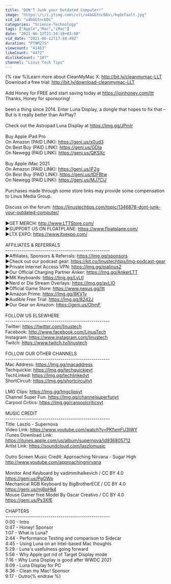 ```yaml
---
title: "DON'T Junk your Outdated Computer!"
image: "https:\/\/i.ytimg.com\/vi\/u4bGGtnc6Ds\/hqdefault.jpg"
vid_id: "u4bGGtnc6Ds"
categories: "Science-Technology"
tags: ["Apple","Mac","iMac"]
date: "2021-06-12T21:14:18+03:00"
vid_date: "2021-06-12T17:48:49Z"
duration: "PT9M27S"
viewcount: "41463"
likeCount: "4472"
dislikeCount: "187"
channel: "Linus Tech Tips"
---
```

{% raw %}Learn more about CleanMyMac X: <a rel="nofollow" target="blank" href="http://bit.ly/cleanmymac-LLT">http://bit.ly/cleanmymac-LLT</a><br />Download a free trial: <a rel="nofollow" target="blank" href="http://bit.ly/download-cleanmymac-LLT">http://bit.ly/download-cleanmymac-LLT</a><br /><br />Add Honey for FREE and start saving today at <a rel="nofollow" target="blank" href="https://joinhoney.com/ltt">https://joinhoney.com/ltt</a><br />Thanks, Honey for sponsoring!<br /><br />been a thing since 2014. Enter Luna Display, a dongle that hopes to fix that – But is it really better than AirPlay?<br /><br />Check out the Astropad Luna Display at <a rel="nofollow" target="blank" href="https://lmg.gg/JPmIr">https://lmg.gg/JPmIr</a><br /><br />Buy Apple iPad Pro<br />On Amazon (PAID LINK): <a rel="nofollow" target="blank" href="https://geni.us/x0ud3">https://geni.us/x0ud3</a><br />On Best Buy (PAID LINK): <a rel="nofollow" target="blank" href="https://geni.us/GDIa">https://geni.us/GDIa</a><br />On Newegg (PAID LINK): <a rel="nofollow" target="blank" href="https://geni.us/QKSXc">https://geni.us/QKSXc</a><br /><br />Buy Apple iMac 2021<br />On Amazon (PAID LINK): <a rel="nofollow" target="blank" href="https://geni.us/iF2g">https://geni.us/iF2g</a><br />On Best Buy (PAID LINK): <a rel="nofollow" target="blank" href="https://geni.us/tDFBtw">https://geni.us/tDFBtw</a><br />On Newegg (PAID LINK): <a rel="nofollow" target="blank" href="https://geni.us/MJ7CiJ">https://geni.us/MJ7CiJ</a><br /><br />Purchases made through some store links may provide some compensation to Linus Media Group.<br /><br />Discuss on the forum: <a rel="nofollow" target="blank" href="https://linustechtips.com/topic/1346878-dont-junk-your-outdated-computer/">https://linustechtips.com/topic/1346878-dont-junk-your-outdated-computer/</a><br /><br />►GET MERCH: <a rel="nofollow" target="blank" href="http://www.LTTStore.com/">http://www.LTTStore.com/</a><br />►SUPPORT US ON FLOATPLANE: <a rel="nofollow" target="blank" href="https://www.floatplane.com/">https://www.floatplane.com/</a>  <br />►LTX EXPO: <a rel="nofollow" target="blank" href="https://www.ltxexpo.com/">https://www.ltxexpo.com/</a>   <br /><br />AFFILIATES &amp; REFERRALS<br />---------------------------------------------------<br />►Affiliates, Sponsors &amp; Referrals: <a rel="nofollow" target="blank" href="https://lmg.gg/sponsors">https://lmg.gg/sponsors</a><br />►Check out our podcast gear: <a rel="nofollow" target="blank" href="https://kit.co/linustechtips/lmg-podcast-gear">https://kit.co/linustechtips/lmg-podcast-gear</a><br />►Private Internet Access VPN: <a rel="nofollow" target="blank" href="https://lmg.gg/pialinus2">https://lmg.gg/pialinus2</a><br />►Our Official Charging Partner Anker: <a rel="nofollow" target="blank" href="https://lmg.gg/AnkerLTT">https://lmg.gg/AnkerLTT</a><br />►MK Keyboards: <a rel="nofollow" target="blank" href="https://lmg.gg/LyLtl">https://lmg.gg/LyLtl</a><br />►Nerd or Die Stream Overlays: <a rel="nofollow" target="blank" href="https://lmg.gg/avLlO">https://lmg.gg/avLlO</a><br />►Official Game Store: <a rel="nofollow" target="blank" href="https://www.nexus.gg/ltt">https://www.nexus.gg/ltt</a><br />►Amazon Prime: <a rel="nofollow" target="blank" href="https://lmg.gg/8KV1v">https://lmg.gg/8KV1v</a><br />►Audible Free Trial: <a rel="nofollow" target="blank" href="https://lmg.gg/8242J">https://lmg.gg/8242J</a><br />►Our Gear on Amazon: <a rel="nofollow" target="blank" href="https://geni.us/OhmF">https://geni.us/OhmF</a><br /><br />FOLLOW US ELSEWHERE<br />---------------------------------------------------  <br />Twitter: <a rel="nofollow" target="blank" href="https://twitter.com/linustech">https://twitter.com/linustech</a><br />Facebook: <a rel="nofollow" target="blank" href="http://www.facebook.com/LinusTech">http://www.facebook.com/LinusTech</a><br />Instagram: <a rel="nofollow" target="blank" href="https://www.instagram.com/linustech">https://www.instagram.com/linustech</a><br />Twitch: <a rel="nofollow" target="blank" href="https://www.twitch.tv/linustech">https://www.twitch.tv/linustech</a><br /><br />FOLLOW OUR OTHER CHANNELS<br />---------------------------------------------------  <br />Mac Address: <a rel="nofollow" target="blank" href="https://lmg.gg/macaddress">https://lmg.gg/macaddress</a><br />Techquickie: <a rel="nofollow" target="blank" href="https://lmg.gg/techquickieyt">https://lmg.gg/techquickieyt</a><br />TechLinked: <a rel="nofollow" target="blank" href="https://lmg.gg/techlinkedyt">https://lmg.gg/techlinkedyt</a><br />ShortCircuit: <a rel="nofollow" target="blank" href="https://lmg.gg/shortcircuityt">https://lmg.gg/shortcircuityt</a><br /><br />LMG Clips: <a rel="nofollow" target="blank" href="https://lmg.gg/lmgclipsyt">https://lmg.gg/lmgclipsyt</a><br />Channel Super Fun: <a rel="nofollow" target="blank" href="https://lmg.gg/channelsuperfunyt">https://lmg.gg/channelsuperfunyt</a><br />Carpool Critics: <a rel="nofollow" target="blank" href="https://lmg.gg/carpoolcriticsyt">https://lmg.gg/carpoolcriticsyt</a><br /><br />MUSIC CREDIT<br />---------------------------------------------------  <br />Title: Laszlo - Supernova<br />Video Link: <a rel="nofollow" target="blank" href="https://www.youtube.com/watch?v=PKfxmFU3lWY">https://www.youtube.com/watch?v=PKfxmFU3lWY</a><br />iTunes Download Link: <a rel="nofollow" target="blank" href="https://itunes.apple.com/us/album/supernova/id936805712">https://itunes.apple.com/us/album/supernova/id936805712</a><br />Artist Link: <a rel="nofollow" target="blank" href="https://soundcloud.com/laszlomusic">https://soundcloud.com/laszlomusic</a><br /><br />Outro Screen Music Credit: Approaching Nirvana - Sugar High <a rel="nofollow" target="blank" href="http://www.youtube.com/approachingnirvana">http://www.youtube.com/approachingnirvana</a><br /><br />Monitor And Keyboard by vadimmihalkevich / CC BY 4.0  <a rel="nofollow" target="blank" href="https://geni.us/PgGWp">https://geni.us/PgGWp</a><br />Mechanical RGB Keyboard by BigBrotherECE / CC BY 4.0 <a rel="nofollow" target="blank" href="https://geni.us/mj6pHk4">https://geni.us/mj6pHk4</a><br />Mouse Gamer free Model By Oscar Creativo / CC BY 4.0 <a rel="nofollow" target="blank" href="https://geni.us/Ps3XfE">https://geni.us/Ps3XfE</a><br /><br />CHAPTERS<br />---------------------------------------------------  <br />0:00 - Intro<br />0:47 - Honey! Sponsor<br />1:07 - What is Luna?<br />2:44 - Performance Testing and comparison to Sidecar<br />4:45 - Using Luna on an Intel-based Mac thoughts<br />5:29 - Luna's usefulness going forward<br />5:56 - Why Apple got rid of Target Display mode<br />7:16 - Why Luna Display is good after WWDC 2021<br />8:09 - Luna Display for PC<br />8:36 - Clean my Mac! Sponsor<br />9:17 - Outro{% endraw %}
